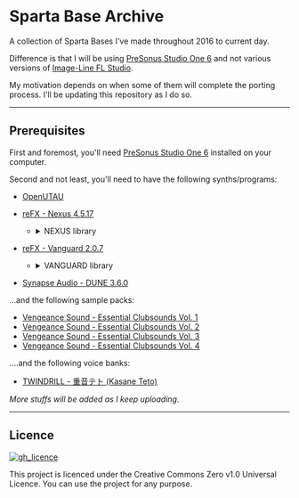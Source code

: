 # Sparta Base Archive

A collection of Sparta Bases I've made throughout 2016 to current day.

Difference is that I will be using [PreSonus Studio One 6](https://www.presonus.com/en/studio-one.html?rdl=true) and not various versions of [Image-Line FL Studio](https://www.image-line.com/fl-studio).

My motivation depends on when some of them will complete the porting process. I'll be updating this repository as I do so.

---

## Prerequisites

First and foremost, you'll need [PreSonus Studio One 6](https://www.presonus.com/en/studio-one.html?rdl=true) installed on your computer.

Second and not least, you'll need to have the following synths/programs:

- [OpenUTAU](https://www.openutau.com/)
- [reFX - Nexus 4.5.17](https://refx.com/nexus/)
  - <details>
      <summary>NEXUS library</summary>
      Factory Presets<br>
      XP Analog<br>
      XP Bass<br>
      XP Bigtone Signature<br>
      XP Bigtone Signature 2<br>
      XP Christmas<br>
      XP Crank<br>
      XP Dance<br>
      XP Dance 2<br>
      XP Dance 3<br>
      XP Dance Orchestra<br>
      XP Drums Loops<br>
      XP Drums Singles<br>
      XP Guitars<br>
      XP HandsUp-Electro Bass<br>
      XP HandsUp-Electro Bass 2<br>
      XP Hardstyle<br>
      XP House<br>
      XP Minimal House<br>
      XP Minimal House 2<br>
      XP Omicron<br>
      XP Perpetual Motion<br>
      XP Pop<br>
      XP Psytrance<br>
      XP ROM Extension<br>
      XP SID<br>
      XP Store'n'Forward<br>
      XP Stratosphere<br>
      XP Vintage Drumkits<br>
      XP Vocoder<br>
    </details>

- [reFX - Vanguard 2.0.7](https://refx.com/vanguard/)
  - <details>
      <summary>VANGUARD library</summary>
      Factory Presets<br>
      XP Artificial Pleasures<br>
      XP Bigtone Electronic Garden<br>
      XP Bigtone Signature<br>
      XP Bigtone Silicon Frontiers<br>
      XP DHS Signature<br>
      XP NextBeat Dance Basics<br>
      XP Sounds of Revolution<br>
      XP Sounds of Revolution 2<br>
      XP Sounds of Revolution 3<br>
      XP Synthation<br>
      XP Toxicity<br>
      XP Vengeance Part 1<br>
      XP Vengeance Part 2<br>
      XP Vengeance Reloaded Vol 1<br>
      XP Vengeance Reloaded Vol 2<br>
      XP Vengeance Reloaded Vol 3<br>
      XP Xenox Signature<br>
      XP Xenox Signature 2<br>
    </details>

- [Synapse Audio - DUNE 3.6.0](https://www.synapse-audio.com/dune3.html)

...and the following sample packs:

- [Vengeance Sound - Essential Clubsounds Vol. 1](https://www.vengeance-sound.com/samples.php)
- [Vengeance Sound - Essential Clubsounds Vol. 2](https://www.vengeance-sound.com/samples.php)
- [Vengeance Sound - Essential Clubsounds Vol. 3](https://www.vengeance-sound.com/samples.php)
- [Vengeance Sound - Essential Clubsounds Vol. 4](https://www.vengeance-sound.com/samples.php)
<!-- - [Vengeance Sound - Essential Clubsounds Vol. 5](https://www.vengeance-sound.com/samples.php) -->

....and the following voice banks:
- [TWINDRILL - 重音テト (Kasane Teto)](https://kasaneteto.jp/utau/)

_More stuffs will be added as I keep uploading._

---

## Licence

[![gh_licence](https://img.shields.io/github/license/Kawaxte/SpartaBaseArchive?logo=github&style=for-the-badge)](LICENSE)

This project is licenced under the Creative Commons Zero v1.0 Universal Licence. You can use the project for any purpose.
